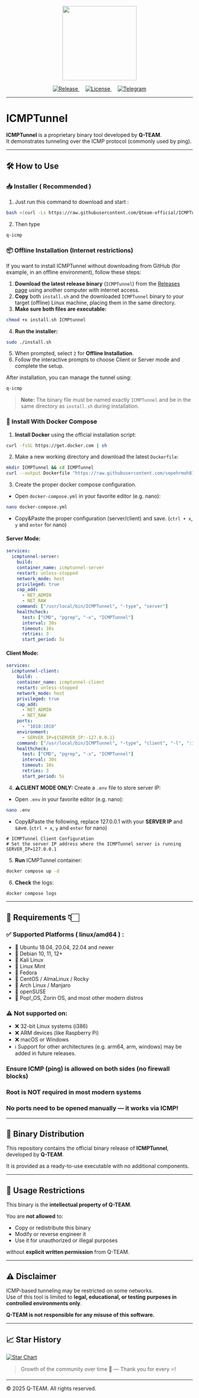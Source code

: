 <p align="center">
  <img src="assets/Q-TEAM.png" width="200">
</p>

<p align="center">
  <a href="./releases">
    <img src="https://img.shields.io/badge/RELEASES-v1.0.0-blue.svg" alt="Release">
  </a>
  &nbsp;&nbsp;&nbsp;
  <a href="https://github.com/Qteam-official/ICMPTunnel/blob/main/LICENSE">
    <img src="https://img.shields.io/badge/LICENSE-Q T E A M-red.svg" alt="License">
  </a>
   &nbsp;&nbsp;&nbsp;
  <a href="https://t.me/Qteam_official">
    <img src="https://img.shields.io/badge/Telegram-Q T E A M-green.svg" alt="Telegram">
  </a>
</p>



---

# ICMPTunnel

**ICMPTunnel** is a proprietary binary tool developed by **Q-TEAM**.  
It demonstrates tunneling over the ICMP protocol (commonly used by ping).


---

## 🛠️ How to Use

### 📥 Installer ( Recommended )

1. Just run this command to download and start :

```bash
bash <(curl -Ls https://raw.githubusercontent.com/Qteam-official/ICMPTunnel/main/install.sh)
```

2. Then type
```bash
q-icmp
```

### 📦 Offline Installation (Internet restrictions)

If you want to install ICMPTunnel without downloading from GitHub (for example, in an offline environment), follow these steps:

1. **Download the latest release binary** (`ICMPTunnel`) from the [Releases page](https://github.com/Qteam-official/ICMPTunnel/releases) using another computer with internet access.
2. **Copy** both `install.sh` and the downloaded `ICMPTunnel` binary to your target (offline) Linux machine, placing them in the same directory.
3. **Make sure both files are executable:**

```bash
chmod +x install.sh ICMPtunnel
```

4. **Run the installer:**

```bash
sudo ./install.sh
```

5. When prompted, select `2` for **Offline Installation**.
6. Follow the interactive prompts to choose Client or Server mode and complete the setup.

After installation, you can manage the tunnel using:

```bash
q-icmp
```

> **Note:** The binary file must be named exactly `ICMPTunnel` and be in the same directory as `install.sh` during installation.

### 🚢 Install With Docker Compose

1. **Install Docker** using the official installation script:

```bash
curl -fsSL https://get.docker.com | sh
```

2. Make a new working directory and download the latest `Dockerfile`:

```bash
mkdir ICMPTunnel && cd ICMPTunnel
curl --output Dockerfile "https://raw.githubusercontent.com/sepehrmoh81/ICMPTunnel/main/docker/Dockerfile"
```

3. Create the proper docker compose configuration.

- Open `docker-compose.yml` in your favorite editor (e.g. nano):

```bash
nano docker-compose.yml
```

- Copy&Paste the proper configuration (server/client) and save. (`ctrl + x`, `y` and `enter` for nano)

#### Server Mode:
```yaml
services:
  icmptunnel-server:
    build: .
    container_name: icmptunnel-server
    restart: unless-stopped
    network_mode: host
    privileged: true
    cap_add:
      - NET_ADMIN
      - NET_RAW
    command: ["/usr/local/bin/ICMPTunnel", "-type", "server"]
    healthcheck:
      test: ["CMD", "pgrep", "-x", "ICMPTunnel"]
      interval: 30s
      timeout: 10s
      retries: 3
      start_period: 5s
```

#### Client Mode:
```yaml
services:
  icmptunnel-client:
    build: .
    container_name: icmptunnel-client
    restart: unless-stopped
    network_mode: host
    privileged: true
    cap_add:
      - NET_ADMIN
      - NET_RAW
    ports:
      - "1010:1010"
    environment:
      - SERVER_IP=${SERVER_IP:-127.0.0.1}
    command: ["/usr/local/bin/ICMPTunnel", "-type", "client", "-l", ":1010", "-s", "${SERVER_IP:-127.0.0.1}", "-sock5", "1"]
    healthcheck:
      test: ["CMD", "pgrep", "-x", "ICMPTunnel"]
      interval: 30s
      timeout: 10s
      retries: 3
      start_period: 5s
```

4. **⚠️CLIENT MODE ONLY:** Create a `.env` file to store server IP:

- Open `.env` in your favorite editor (e.g. nano):

```bash
nano .env
```

- Copy&Paste the following, replace 127.0.0.1 with your **SERVER IP** and save. (`ctrl + x`, `y` and `enter` for nano)

```shell
# ICMPTunnel Client Configuration
# Set the server IP address where the ICMPTunnel server is running
SERVER_IP=127.0.0.1
```

5. **Run** ICMPTunnel container:

```bash
docker compose up -d
```

6. **Check** the logs:

```bash
docker compose logs
```

---

## **🔐 Requirements 👇🏻**

### ✅ Supported Platforms ( linux/amd64 ) :
  + 🐧 Ubuntu 18.04, 20.04, 22.04 and newer
  + 🐧 Debian 10, 11, 12+
  + 🐧 Kali Linux
  + 🐧 Linux Mint
  + 🐧 Fedora
  + 🐧 CentOS / AlmaLinux / Rocky
  + 🐧 Arch Linux / Manjaro
  + 🐧 openSUSE
  + 🐧 Pop!_OS, Zorin OS, and most other modern distros

### ⚠️ Not supported on:
  + ❌ 32-bit Linux systems (i386)
  + ❌ ARM devices (like Raspberry Pi)
  + ❌ macOS or Windows
  + ℹ️ Support for other architectures (e.g. arm64, arm, windows) may be added in future releases.

### Ensure ICMP (ping) is allowed on both sides (no firewall blocks)
### Root is NOT required in most modern systems
### No ports need to be opened manually — it works via ICMP!

---


## 🧱 Binary Distribution

This repository contains the official binary release of **ICMPTunnel**, developed by **Q-TEAM**.

It is provided as a ready-to-use executable with no additional components.

---

## 🚫 Usage Restrictions

This binary is the **intellectual property of Q-TEAM**.

You are **not allowed** to:
- Copy or redistribute this binary
- Modify or reverse engineer it
- Use it for unauthorized or illegal purposes

without **explicit written permission** from Q-TEAM.


---


## ⚠️ Disclaimer

ICMP-based tunneling may be restricted on some networks.  
Use of this tool is limited to **legal, educational, or testing purposes in controlled environments only**.

**Q-TEAM is not responsible for any misuse of this software.**

---

## 📈 Star History

[![Star Chart](https://api.star-history.com/svg?repos=Qteam-official/ICMPTunnel&type=Date&theme=dark)](https://star-history.com/#Qteam-official/ICMPTunnel&Date)

> Growth of the community over time 🚀 — Thank you for every ⭐!


---

© 2025 Q-TEAM. All rights reserved.
